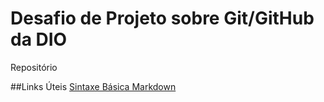 # Desafio de Projeto sobre Git/GitHub da DIO
Repositório 

##Links Úteis
[Sintaxe Básica Markdown](https://www.markdownguide.org/getting-started/)

